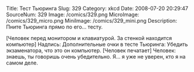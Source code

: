 Title: Тест Тьюринга 
Slug: 329 
Category: xkcd 
Date: 2008-07-20 20:29:47 
SourceNum: 329 
Image: /comics/329.png 
MicroImage: /comics/329_micro.png 
MiniImage: /comics/329_mini.png 
Description: Пните Тьюринга прямо по его... тесту.
 

[Человек перед монитором и клавиатурой. За стенкой находится компьютер]
Надпись: Дополнительные очки в тесте Тьюринга:
Убедить экзаменатора, что это он компьютер.
[Человек печатает]
Человек: знаешь, ты говоришь очень убедительно. Я… я уже не уверен, кто я на самом деле.
